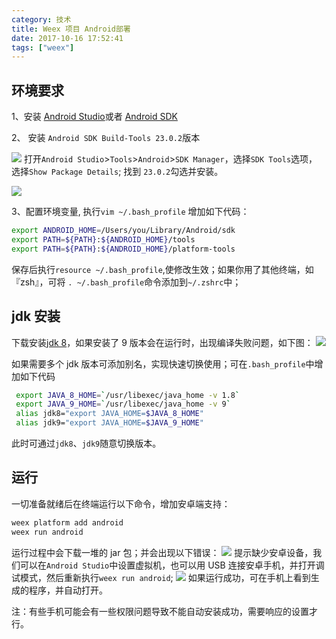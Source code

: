```yaml
---
category: 技术
title: Weex 项目 Android部署
date: 2017-10-16 17:52:41
tags: ["weex"]
---
```


## 环境要求

1、安装 [Android Studio](https://developer.android.com/studio/install.html)或者 [Android SDK](https://developer.android.com/studio/releases/sdk-tools.html)

2、 安装 `Android SDK Build-Tools 23.0.2`版本

![](https://ws4.sinaimg.cn/large/006tNc79ly1fkk7rwkl1vj30wu0owgpy.jpg)
打开`Android Studio`>`Tools`>`Android`>`SDK Manager`，选择`SDK Tools`选项， 选择`Show Package Details`; 找到 `23.0.2`勾选并安装。

![](https://ws3.sinaimg.cn/large/006tNc79ly1fkk7wozlbqj31jq11aalh.jpg)

3、配置环境变量,
执行`vim ~/.bash_profile` 增加如下代码：

```bash
export ANDROID_HOME=/Users/you/Library/Android/sdk
export PATH=${PATH}:${ANDROID_HOME}/tools
export PATH=${PATH}:${ANDROID_HOME}/platform-tools
```

保存后执行`resource ~/.bash_profile`,使修改生效；如果你用了其他终端，如『zsh』，可将 `. ~/.bash_profile`命令添加到`~/.zshrc`中；

## jdk 安装

下载安装[jdk 8](http://www.oracle.com/technetwork/java/javase/downloads/jdk8-downloads-2133151.html)，如果安装了 9 版本会在运行时，出现编译失败问题，如下图：
![](https://ws1.sinaimg.cn/large/006tNc79ly1fkk6ux0sfbj30hj08c75h.jpg)

如果需要多个 jdk 版本可添加别名，实现快速切换使用；可在`.bash_profile`中增加如下代码

```bash
 export JAVA_8_HOME=`/usr/libexec/java_home -v 1.8`
 export JAVA_9_HOME=`/usr/libexec/java_home -v 9`
 alias jdk8="export JAVA_HOME=$JAVA_8_HOME"
 alias jdk9="export JAVA_HOME=$JAVA_9_HOME"
```

此时可通过`jdk8`、`jdk9`随意切换版本。

## 运行

一切准备就绪后在终端运行以下命令，增加安卓端支持：

```bash
weex platform add android
weex run android
```

运行过程中会下载一堆的 jar 包；并会出现以下错误：
![](https://ws3.sinaimg.cn/large/006tNc79ly1fkk6ulgqvhj30h6048gm9.jpg)
提示缺少安卓设备，我们可以在`Android Studio`中设置虚拟机，也可以用 USB 连接安卓手机，并打开调试模式，然后重新执行`weex run android`;
![](https://ws3.sinaimg.cn/large/006tNc79ly1fkk8f8c5f7j309b03njrn.jpg)
如果运行成功，可在手机上看到生成的程序，并自动打开。

注：有些手机可能会有一些权限问题导致不能自动安装成功，需要响应的设置才行。
